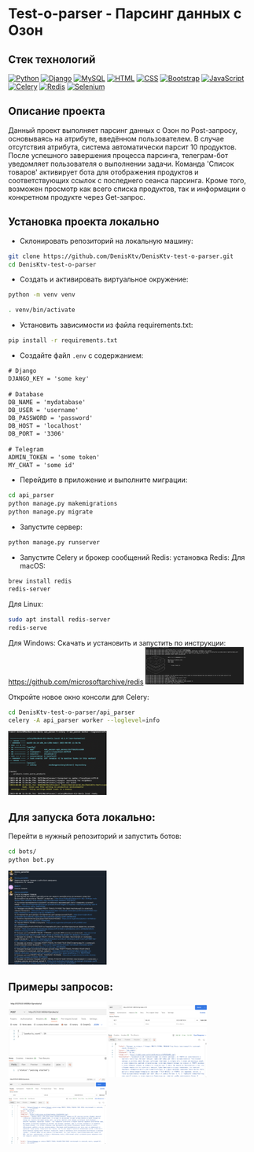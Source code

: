 # Test-o-parser - Парсинг данных с Озон

## Стек технологий

[![Python](https://img.shields.io/badge/-Python-464646?style=flat-square&logo=Python)](https://www.python.org/)
[![Django](https://img.shields.io/badge/-Django-464646?style=flat-square&logo=Django)](https://www.djangoproject.com/)
[![MySQL](https://img.shields.io/badge/-MySQL-464646?style=flat-square&logo=MySQL)](https://www.mysql.com/)
[![HTML](https://img.shields.io/badge/-HTML-E34F26?style=flat-square&logo=HTML5&logoColor=white)](https://www.w3.org/TR/html52/)
[![CSS](https://img.shields.io/badge/-CSS-1572B6?style=flat-square&logo=CSS3&logoColor=white)](https://www.w3.org/Style/CSS/Overview.en.html)
[![Bootstrap](https://img.shields.io/badge/-Bootstrap-7952B3?style=flat-square&logo=Bootstrap&logoColor=white)](https://getbootstrap.com/)
[![JavaScript](https://img.shields.io/badge/-JavaScript-F7DF1E?style=flat-square&logo=JavaScript&logoColor=black)](https://www.ecma-international.org/publications/standards/Ecma-262.htm)
[![Celery](https://img.shields.io/badge/-Celery-464646?style=flat-square&logo=Celery)](https://celeryproject.org/)
[![Redis](https://img.shields.io/badge/-Redis-464646?style=flat-square&logo=Redis)](https://redis.io/)
[![Selenium](https://img.shields.io/badge/-Selenium-464646?style=flat-square&logo=Selenium)](https://www.selenium.dev/)


## Описание проекта

Данный проект выполняет парсинг данных с Озон по Post-запросу, основываясь на атрибуте, введённом пользователем. В случае отсутствия атрибута, система автоматически парсит 10 продуктов. После успешного завершения процесса парсинга, телеграм-бот уведомляет пользователя о выполнении задачи. Команда 'Список товаров' активирует бота для отображения продуктов и соответствующих ссылок с последнего сеанса парсинга. Кроме того, возможен просмотр как всего списка продуктов, так и информации о конкретном продукте через Get-запрос.

## Установка проекта локально

* Склонировать репозиторий на локальную машину:
```bash
git clone https://github.com/DenisKtv/DenisKtv-test-o-parser.git
cd DenisKtv-test-o-parser
```

* Cоздать и активировать виртуальное окружение:

```bash
python -m venv venv
```

```bash
. venv/bin/activate
```

* Установить зависимости из файла requirements.txt:

```bash
pip install -r requirements.txt
```

* Cоздайте файл `.env` с содержанием:

```
# Django
DJANGO_KEY = 'some key'

# Database
DB_NAME = 'mydatabase'
DB_USER = 'username'
DB_PASSWORD = 'password'
DB_HOST = 'localhost'
DB_PORT = '3306'

# Telegram
ADMIN_TOKEN = 'some token'
MY_CHAT = 'some id'
```

* Перейдите в приложение и выполните миграции:

```bash
cd api_parser
python manage.py makemigrations
python manage.py migrate
```

* Запустите сервер:
```bash
python manage.py runserver
```

* Запустите Сelery и брокер сообщений Redis:
установка Redis:
Для macOS:
```bash
brew install redis
redis-server
```
Для Linux:
```bash
sudo apt install redis-server
redis-serve
```
Для Windows:
Скачать и установить и запустить по инструкции: https://github.com/microsoftarchive/redis
<img src="images/redis.png" alt="Alt text" title="Optional Title" width="200" />

Откройте новое окно консоли для Celery:
```bash
cd DenisKtv-test-o-parser/api_parser
celery -A api_parser worker --loglevel=info
```
<img src="images/celery.png" alt="Alt text" title="Optional Title" width="200" />

## Для запуска ботa локально:
Перейти в нужный репозиторий и запустить ботов:
```bash
cd bots/
python bot.py
``` 
<img src="images/tg.png" alt="Alt text" title="Optional Title" width="200" />

## Примеры запросов:
<img src="images/example1.png" alt="Alt text" title="Optional Title" width="200" />
<img src="images/example2.png" alt="Alt text" title="Optional Title" width="200" />
<img src="images/example3.png" alt="Alt text" title="Optional Title" width="200" />
